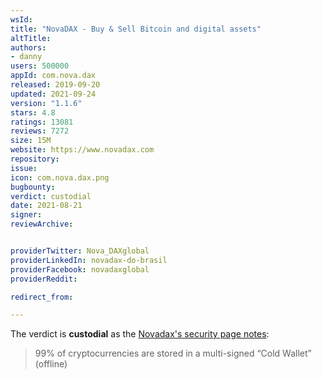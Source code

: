 ```yaml
---
wsId: 
title: "NovaDAX - Buy & Sell Bitcoin and digital assets"
altTitle: 
authors:
- danny
users: 500000
appId: com.nova.dax
released: 2019-09-20
updated: 2021-09-24
version: "1.1.6"
stars: 4.8
ratings: 13081
reviews: 7272
size: 15M
website: https://www.novadax.com
repository: 
issue: 
icon: com.nova.dax.png
bugbounty: 
verdict: custodial
date: 2021-08-21
signer: 
reviewArchive:


providerTwitter: Nova_DAXglobal
providerLinkedIn: novadax-do-brasil
providerFacebook: novadaxglobal
providerReddit: 

redirect_from:

---
```



The verdict is **custodial** as the [Novadax's security page notes](https://www.novadax.com/en-EU/company/security):

> 99% of cryptocurrencies are stored in a multi-signed “Cold Wallet” (offline)

